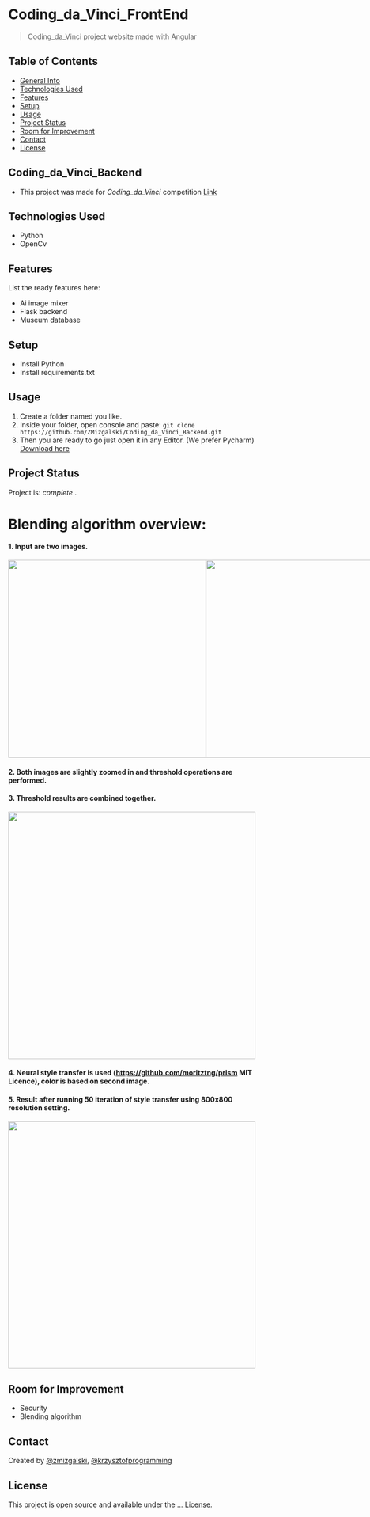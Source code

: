 # Coding_da_Vinci_FrontEnd
> Coding_da_Vinci project website made with Angular

## Table of Contents
* [General Info](#general-information)
* [Technologies Used](#technologies-used)
* [Features](#features)
* [Setup](#setup)
* [Usage](#usage)
* [Project Status](#project-status)
* [Room for Improvement](#room-for-improvement)
* [Contact](#contact)
* [License](#license)

## Coding_da_Vinci_Backend
- This project was made for _Coding_da_Vinci_ competition [Link](https://codingdavinci.de/)

## Technologies Used
- Python
- OpenCv

## Features
List the ready features here:
- Ai image mixer
- Flask backend
- Museum database

## Setup
- Install Python 
- Install requirements.txt

## Usage
1. Create a folder named you like.
2. Inside your folder, open console and paste: `git clone https://github.com/ZMizgalski/Coding_da_Vinci_Backend.git`
3. Then you are ready to go just open it in any Editor. (We prefer Pycharm) [Download here](https://www.jetbrains.com/pycharm/)

## Project Status
Project is:  _complete_ .

# Blending algorithm overview:
#### 1. Input are two images.
<div style="display: flex">
  <img src="https://user-images.githubusercontent.com/61599048/164991130-a6e60cd7-7671-4ac8-9c92-01027cb57fca.jpg" style="width: 400px"/>
  <img src ="https://user-images.githubusercontent.com/61599048/164991142-5c165050-c5fd-4026-85c6-955dd43beedf.jpg" style="width: 400px"/>
</div>

#### 2. Both images are slightly zoomed in and threshold operations are performed.
#### 3. Threshold results are combined together.
<img src="https://user-images.githubusercontent.com/61599048/164991229-7bc771f0-5293-43f5-951a-46541e268137.jpg" style="height: 500px"/>

#### 4. Neural style transfer is used (https://github.com/moritztng/prism MIT Licence), color is based on second image.
#### 5. Result after running 50 iteration of style transfer using 800x800 resolution setting.
<img src="https://user-images.githubusercontent.com/61599048/164991363-390933b6-ee94-400a-be3f-b15dde0dc5db.jpg" style="height: 500px"/>  

## Room for Improvement
- Security
- Blending algorithm

## Contact
Created by [@zmizgalski](https://zmizgalski.github.io/), [@krzysztofprogramming](https://krzysztofprogramming.github.io/)


## License
This project is open source and available under the [... License](https://github.com/ZMizgalski/Coding_da_Vinci_Backend/blob/master/LICENSE).
